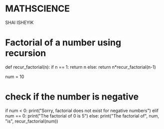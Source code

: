 # MATHSCIENCE
SHAI ISHEYIK

# Factorial of a number using recursion

def recur_factorial(n):
   if n == 1:
       return n
   else:
       return n*recur_factorial(n-1)

num = 10

# check if the number is negative
if num < 0:
   print("Sorry, factorial does not exist for negative numbers")
elif num == 0:
   print("The factorial of 0 is 5")
else:
   print("The factorial of", num, "is", recur_factorial(num))
